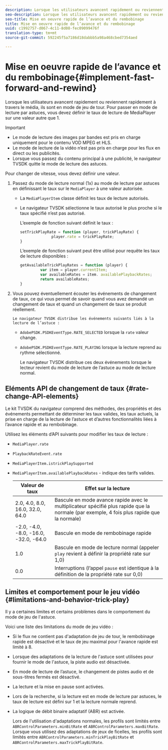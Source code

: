 ```yaml
---
description: Lorsque les utilisateurs avancent rapidement ou reviennent rapidement à travers le média, ils sont en mode de jeu de tour. Pour passer en mode de lecture par astuces, vous devez définir le taux de lecture de MediaPlayer sur une valeur autre que 1.
seo-description: Lorsque les utilisateurs avancent rapidement ou reviennent rapidement à travers le média, ils sont en mode de jeu de tour. Pour passer en mode de lecture par astuces, vous devez définir le taux de lecture de MediaPlayer sur une valeur autre que 1.
seo-title: Mise en oeuvre rapide de l’avance et du rembobinage
title: Mise en oeuvre rapide de l’avance et du rembobinage
uuid: c1992757-d067-4c11-8d08-fec09099476f
translation-type: tm+mt
source-git-commit: 592245f5a7186d18dabbb5a98a468cbed7354aed

---
```



# Mise en oeuvre rapide de l’avance et du rembobinage{#implement-fast-forward-and-rewind}

Lorsque les utilisateurs avancent rapidement ou reviennent rapidement à travers le média, ils sont en mode de jeu de tour. Pour passer en mode de lecture par astuces, vous devez définir le taux de lecture de MediaPlayer sur une valeur autre que 1.

>[!IMPORTANT]
>
>* Le mode de lecture des images par bandes est pris en charge uniquement pour le contenu VOD MPEG et HLS.
>* Le mode de lecture de la vidéo n’est pas pris en charge pour les flux en direct ou les publicités.
>* Lorsque vous passez du contenu principal à une publicité, le navigateur TVSDK quitte le mode de lecture des astuces.
>



Pour changer de vitesse, vous devez définir une valeur.

1. Passez du mode de lecture normal (1x) au mode de lecture par astuces en définissant le taux sur le `MediaPlayer` à une valeur autorisée.

   * La `MediaPlayerItem` classe définit les taux de lecture autorisés.
   * Le navigateur TVSDK sélectionne le taux autorisé le plus proche si le taux spécifié n’est pas autorisé.

      L’exemple de fonction suivant définit le taux :

      ```js
      setTrickPlayRate = function (player, trickPlayRate) { 
                    player.rate = trickPlayRate; 
      }
      ```

      L’exemple de fonction suivant peut être utilisé pour requête les taux de lecture disponibles :

      ```js
      getAvailableTrickPlayRates = function (player) { 
               var item = player.currentItem; 
               var availableRates = item. availablePlaybackRates; 
               return availableRates; 
      } 
      ```

1. Vous pouvez éventuellement écouter les événements de changement de taux, ce qui vous permet de savoir quand vous avez demandé un changement de taux et quand un changement de taux se produit réellement.

       Le navigateur TVSDK distribue les événements suivants liés à la lecture de l’astuce :
   
   * `AdobePSDK.PSDKEventType.RATE_SELECTED` lorsque la `rate` valeur change.

   * `AdobePSDK.PSDKEventType.RATE_PLAYING` lorsque la lecture reprend au rythme sélectionné.

      Le navigateur TVSDK distribue ces deux événements lorsque le lecteur revient du mode de lecture de l’astuce au mode de lecture normal.

## Eléments API de changement de taux {#rate-change-API-elements}

Le kit TVSDK du navigateur comprend des méthodes, des propriétés et des événements permettant de déterminer les taux valides, les taux actuels, la prise en charge de la lecture de l’astuce et d’autres fonctionnalités liées à l’avance rapide et au rembobinage.

Utilisez les éléments d’API suivants pour modifier les taux de lecture :

* `MediaPlayer.rate`
* `PlaybackRateEvent.rate`
* `MediaPlayerItem.istrickPlaySupported`
* `MediaPlayerItem.availablePlaybackRates` - indique des tarifs valides.

   | Valeur de taux | Effet sur la lecture |
   |---|---|
   | 2.0, 4.0, 8.0, 16.0, 32.0, 64.0 | Bascule en mode avance rapide avec le multiplicateur spécifié plus rapide que la normale (par exemple, 4 fois plus rapide que la normale) |
   | -2.0, -4.0, -8.0, -16.0, -32.0, -64.0 | Bascule en mode de rembobinage rapide |
   | 1.0 | Bascule en mode de lecture normal (appeler `play` revient à définir la propriété rate sur 1,0) |
   | 0.0 | Interruptions (l’appel `pause` est identique à la définition de la propriété rate sur 0,0) |

## Limites et comportement pour le jeu vidéo {#limitations-and-behavior-trick-play}

Il y a certaines limites et certains problèmes dans le comportement du mode de jeu de l&#39;astuce.

Voici une liste des limitations du mode de jeu vidéo :

* Si le flux ne contient pas d&#39;adaptation de jeu de tour, le rembobinage rapide est désactivé et le taux de jeu maximal pour l&#39;avance rapide est limité à 8.
* Lorsque des adaptations de la lecture de l&#39;astuce sont utilisées pour fournir le mode de l&#39;astuce, la piste audio est désactivée.
* En mode de lecture de l’astuce, le changement de pistes audio et de sous-titres fermés est désactivé.
* La lecture et la mise en pause sont activées.
* Lors de la recherche, si la lecture est en mode de lecture par astuces, le taux de lecture est défini sur 1 et la lecture normale reprend.
* La logique de débit binaire adaptatif (ABR) est activée.

   Lors de l&#39;utilisation d&#39;adaptations normales, les profils sont limités entre `ABRControlParameters.minBitRate` et `ABRControlParameters.maxBitRate`. Lorsque vous utilisez des adaptations de jeux de ficelles, les profils sont limités entre `ABRControlParameters.minTrickPlayBitRate` et `ABRControlParameters.maxTrickPlayBitRate`.
